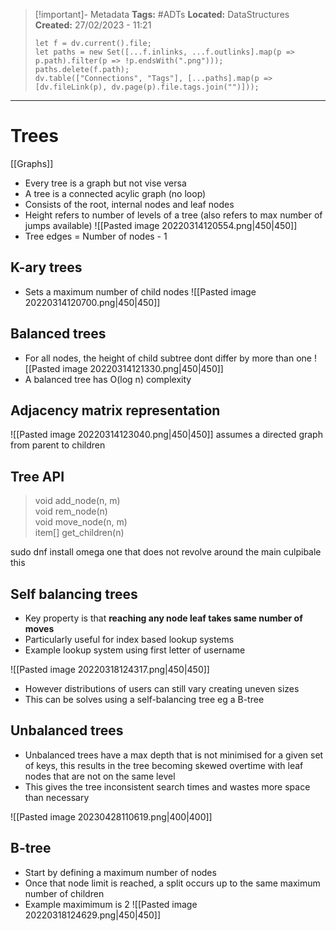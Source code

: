 > [!important]- Metadata
> **Tags:** #ADTs 
> **Located:** DataStructures
> **Created:** 27/02/2023 - 11:21
> ```dataviewjs
> let f = dv.current().file;
> let paths = new Set([...f.inlinks, ...f.outlinks].map(p => p.path).filter(p => !p.endsWith(".png")));
> paths.delete(f.path);
> dv.table(["Connections", "Tags"], [...paths].map(p => [dv.fileLink(p), dv.page(p).file.tags.join("")]));
> ```

___
# Trees
[[Graphs]]
- Every tree is a graph but not vise versa
- A tree is a connected acylic graph (no loop)
- Consists of the root, internal nodes and leaf nodes
- Height refers to number of levels of a tree (also refers to max number of jumps available)
![[Pasted image 20220314120554.png|450|450]]
- Tree edges = Number of nodes - 1
## K-ary trees
- Sets a maximum number of child nodes 
![[Pasted image 20220314120700.png|450|450]]

## Balanced trees
- For all nodes, the height of child subtree dont differ by more than one
![[Pasted image 20220314121330.png|450|450]]
- A balanced tree has O(log n) complexity

## Adjacency matrix representation
![[Pasted image 20220314123040.png|450|450]]
assumes a directed graph from parent to children

## Tree API
>void add_node(n, m)  
void rem_node(n)  
void move_node(n, m)  
item[] get_children(n)


sudo dnf install omega one that does not revolve around the main culpibale 
this 
## Self balancing trees
- Key property is that **reaching any node leaf takes same number of moves**
- Particularly useful for index based lookup systems
- Example lookup system using first letter of username
  
![[Pasted image 20220318124317.png|450|450]]
- However distributions of users can still vary creating uneven sizes
- This can be solves using a self-balancing tree eg a B-tree

## Unbalanced trees
- Unbalanced trees have a max depth that is not minimised for a given set of keys, this results in the tree  becoming skewed overtime with leaf nodes that are not on the same level
- This gives the tree inconsistent search times and wastes more space than necessary

![[Pasted image 20230428110619.png|400|400]]
## B-tree
- Start by defining a maximum number of nodes
- Once that node limit is reached, a split occurs up to the same maximum number of children
- Example maximimum is 2
![[Pasted image 20220318124629.png|450|450]]

